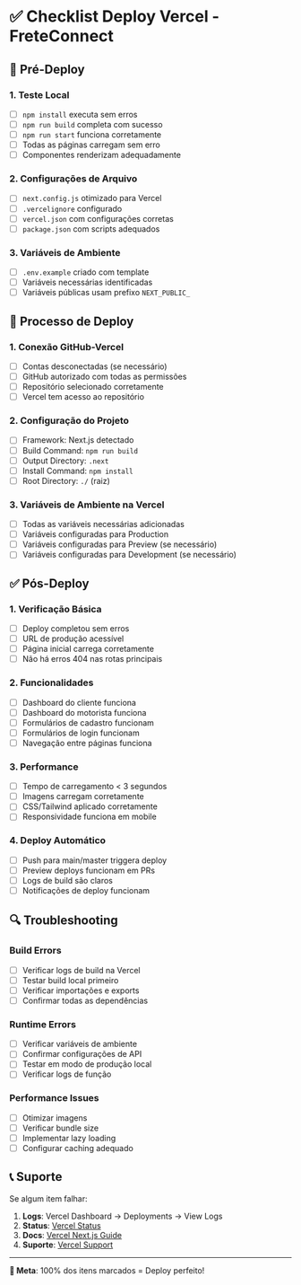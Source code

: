 # ✅ Checklist Deploy Vercel - FreteConnect

## 🔧 Pré-Deploy

### 1. Teste Local
- [ ] `npm install` executa sem erros
- [ ] `npm run build` completa com sucesso
- [ ] `npm run start` funciona corretamente
- [ ] Todas as páginas carregam sem erro
- [ ] Componentes renderizam adequadamente

### 2. Configurações de Arquivo
- [ ] `next.config.js` otimizado para Vercel
- [ ] `.vercelignore` configurado
- [ ] `vercel.json` com configurações corretas
- [ ] `package.json` com scripts adequados

### 3. Variáveis de Ambiente
- [ ] `.env.example` criado com template
- [ ] Variáveis necessárias identificadas
- [ ] Variáveis públicas usam prefixo `NEXT_PUBLIC_`

## 🚀 Processo de Deploy

### 1. Conexão GitHub-Vercel
- [ ] Contas desconectadas (se necessário)
- [ ] GitHub autorizado com todas as permissões
- [ ] Repositório selecionado corretamente
- [ ] Vercel tem acesso ao repositório

### 2. Configuração do Projeto
- [ ] Framework: Next.js detectado
- [ ] Build Command: `npm run build`
- [ ] Output Directory: `.next`
- [ ] Install Command: `npm install`
- [ ] Root Directory: `./` (raiz)

### 3. Variáveis de Ambiente na Vercel
- [ ] Todas as variáveis necessárias adicionadas
- [ ] Variáveis configuradas para Production
- [ ] Variáveis configuradas para Preview (se necessário)
- [ ] Variáveis configuradas para Development (se necessário)

## ✅ Pós-Deploy

### 1. Verificação Básica
- [ ] Deploy completou sem erros
- [ ] URL de produção acessível
- [ ] Página inicial carrega corretamente
- [ ] Não há erros 404 nas rotas principais

### 2. Funcionalidades
- [ ] Dashboard do cliente funciona
- [ ] Dashboard do motorista funciona
- [ ] Formulários de cadastro funcionam
- [ ] Formulários de login funcionam
- [ ] Navegação entre páginas funciona

### 3. Performance
- [ ] Tempo de carregamento < 3 segundos
- [ ] Imagens carregam corretamente
- [ ] CSS/Tailwind aplicado corretamente
- [ ] Responsividade funciona em mobile

### 4. Deploy Automático
- [ ] Push para main/master triggera deploy
- [ ] Preview deploys funcionam em PRs
- [ ] Logs de build são claros
- [ ] Notificações de deploy funcionam

## 🔍 Troubleshooting

### Build Errors
- [ ] Verificar logs de build na Vercel
- [ ] Testar build local primeiro
- [ ] Verificar importações e exports
- [ ] Confirmar todas as dependências

### Runtime Errors
- [ ] Verificar variáveis de ambiente
- [ ] Confirmar configurações de API
- [ ] Testar em modo de produção local
- [ ] Verificar logs de função

### Performance Issues
- [ ] Otimizar imagens
- [ ] Verificar bundle size
- [ ] Implementar lazy loading
- [ ] Configurar caching adequado

## 📞 Suporte

Se algum item falhar:
1. **Logs**: Vercel Dashboard → Deployments → View Logs
2. **Status**: [Vercel Status](https://vercel-status.com/)
3. **Docs**: [Vercel Next.js Guide](https://vercel.com/docs/frameworks/nextjs)
4. **Suporte**: [Vercel Support](https://vercel.com/support)

---

**🎯 Meta**: 100% dos itens marcados = Deploy perfeito!
